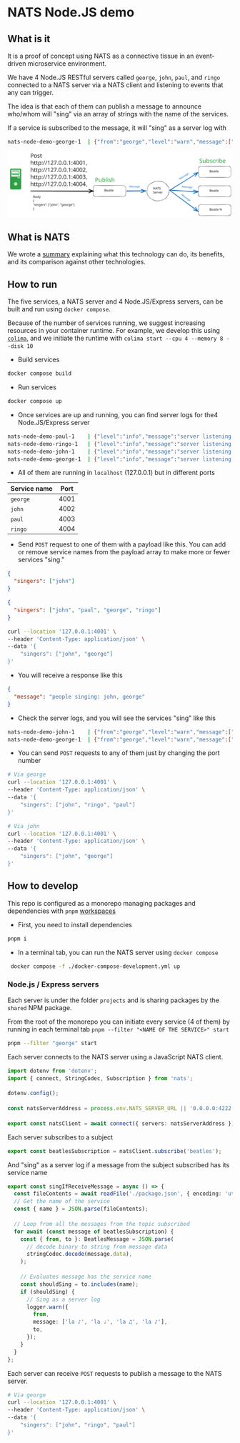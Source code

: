 # NATS Node.JS demo

## What is it

It is a proof of concept using NATS as a connective tissue in an event-driven microservice environment.

We have 4 Node.JS RESTful servers called `george`, `john`, `paul`, and `ringo` connected to a NATS server via a NATS client and listening to events that any can trigger.

The idea is that each of them can publish a message to announce who/whom will "sing" via an array of strings with the name of the services.

If a service is subscribed to the message, it will "sing" as a server log with

```sh
nats-node-demo-george-1  | {"from":"george","level":"warn","message":["la ♪","la ♩","la ♫","la ♪"],"timestamp":"2023-05-29T09:36:26.470Z","to":["john","george"]}
```

![NATS Node.JS demo diagram](docs/assets/nats-node-demo.svg)

## What is NATS

We wrote a [summary](./docs/nats.md) explaining what this technology can do, its benefits, and its comparison against other technologies.

## How to run

The five services, a NATS server and 4 Node.JS/Express servers, can be built and run using `docker compose`.

Because of the number of services running, we suggest increasing resources in your container runtime. For example, we develop this using [`colima`](https://github.com/abiosoft/colima), and we initiate the runtime with `colima start --cpu 4 --memory 8 --disk 10`

- Build services

```sh
docker compose build
```

- Run services

```sh
docker compose up
```

- Once services are up and running, you can find server logs for the4 Node.JS/Express server

```sh
nats-node-demo-paul-1    | {"level":"info","message":"server listening 📡 {\"HOST\":\"127.0.0.1\",\"PORT\":\"4003\"}","timestamp":"2023-05-29T09:09:52.911Z"}
nats-node-demo-ringo-1   | {"level":"info","message":"server listening 📡 {\"HOST\":\"127.0.0.1\",\"PORT\":\"4004\"}","timestamp":"2023-05-29T09:09:53.149Z"}
nats-node-demo-john-1    | {"level":"info","message":"server listening 📡 {\"HOST\":\"127.0.0.1\",\"PORT\":\"4002\"}","timestamp":"2023-05-29T09:09:53.164Z"}
nats-node-demo-george-1  | {"level":"info","message":"server listening 📡 {\"HOST\":\"127.0.0.1\",\"PORT\":\"4001\"}","timestamp":"2023-05-29T09:09:53.179Z"}
```

- All of them are running in `localhost` (127.0.0.1) but in different ports

| Service name | Port |
| ------------ | ---- |
| `george`     | 4001 |
| `john`       | 4002 |
| `paul`       | 4003 |
| `ringo`      | 4004 |

- Send `POST` request to one of them with a payload like this. You can add or remove service names from the payload array to make more or fewer services "sing."

```json
{
  "singers": ["john"]
}
```

```json
{
  "singers": ["john", "paul", "george", "ringo"]
}
```

```sh
curl --location '127.0.0.1:4001' \
--header 'Content-Type: application/json' \
--data '{
    "singers": ["john", "george"]
}'
```

- You will receive a response like this

```json
{
  "message": "people singing: john, george"
}
```

- Check the server logs, and you will see the services "sing" like this

```sh
nats-node-demo-john-1    | {"from":"george","level":"warn","message":["la ♪","la ♩","la ♫","la ♪"],"timestamp":"2023-05-29T09:43:36.179Z","to":["john","george"]}
nats-node-demo-george-1  | {"from":"george","level":"warn","message":["la ♪","la ♩","la ♫","la ♪"],"timestamp":"2023-05-29T09:43:36.181Z","to":["john","george"]}
```

- You can send `POST` requests to any of them just by changing the port number

```sh
# Via george
curl --location '127.0.0.1:4001' \
--header 'Content-Type: application/json' \
--data '{
    "singers": ["john", "ringo", "paul"]
}'
```

```sh
# Via john
curl --location '127.0.0.1:4001' \
--header 'Content-Type: application/json' \
--data '{
    "singers": ["john", "george"]
}'
```

## How to develop

This repo is configured as a monorepo managing packages and dependencies with `pnpm` [workspaces](https://pnpm.io/workspaces)

- First, you need to install dependencies

```sh
pnpm i
```

- In a terminal tab, you can run the NATS server using `docker compose`

```sh
 docker compose -f ./docker-compose-development.yml up
```

### Node.js / Express servers

Each server is under the folder `projects` and is sharing packages by the `shared` NPM package.

From the root of the monorepo you can initiate every service (4 of them) by running in each terminal tab `pnpm --filter "<NAME OF THE SERVICE>" start`

```sh
pnpm --filter "george" start
```

Each server connects to the NATS server using a JavaScript NATS client.

```ts
import dotenv from 'dotenv';
import { connect, StringCodec, Subscription } from 'nats';

dotenv.config();

const natsServerAddress = process.env.NATS_SERVER_URL || '0.0.0.0:4222';

export const natsClient = await connect({ servers: natsServerAddress });
```

Each server subscribes to a subject

```ts
export const beatlesSubscription = natsClient.subscribe('beatles');
```

And "sing" as a server log if a message from the subject subscribed has its service name

```ts
export const singIfReceiveMessage = async () => {
  const fileContents = await readFile('./package.json', { encoding: 'utf-8' });
  // Get the name of the service
  const { name } = JSON.parse(fileContents);

  // Loop from all the messages from the topic subscribed
  for await (const message of beatlesSubscription) {
    const { from, to }: BeatlesMessage = JSON.parse(
      // decode binary to string from message data
      stringCodec.decode(message.data),
    );

    // Evaluates message has the service name
    const shouldSing = to.includes(name);
    if (shouldSing) {
      // Sing as a server log
      logger.warn({
        from,
        message: ['la ♪', 'la ♩', 'la ♫', 'la ♪'],
        to,
      });
    }
  }
};
```

Each server can receive `POST` requests to publish a message to the NATS server.

```sh
# Via george
curl --location '127.0.0.1:4001' \
--header 'Content-Type: application/json' \
--data '{
    "singers": ["john", "ringo", "paul"]
}'
```

